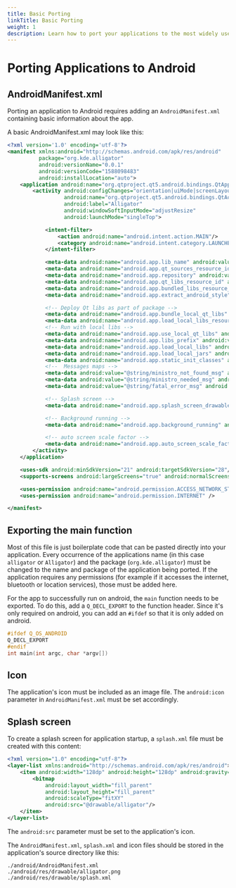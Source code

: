 ```yaml
---
title: Basic Porting
linkTitle: Basic Porting
weight: 1
description: Learn how to port your applications to the most widely used mobile platform
---
```


# Porting Applications to Android

## AndroidManifest.xml

Porting an application to Android requires adding an `AndroidManifest.xml` containing basic information about the app.

A basic AndroidManifest.xml may look like this:

```xml
<?xml version='1.0' encoding='utf-8'?>
<manifest xmlns:android="http://schemas.android.com/apk/res/android"
          package="org.kde.alligator"
          android:versionName="0.0.1"
          android:versionCode="1588098483"
          android:installLocation="auto">
    <application android:name="org.qtproject.qt5.android.bindings.QtApplication" android:label="Alligator" android:icon="@drawable/alligator">
        <activity android:configChanges="orientation|uiMode|screenLayout|screenSize|smallestScreenSize|layoutDirection|locale|fontScale|keyboard|keyboardHidden|navigation"
                  android:name="org.qtproject.qt5.android.bindings.QtActivity"
                  android:label="Alligator"
                  android:windowSoftInputMode="adjustResize"
                  android:launchMode="singleTop">

            <intent-filter>
                <action android:name="android.intent.action.MAIN"/>
                <category android:name="android.intent.category.LAUNCHER"/>
            </intent-filter>

            <meta-data android:name="android.app.lib_name" android:value="alligator"/>
            <meta-data android:name="android.app.qt_sources_resource_id" android:resource="@array/qt_sources"/>
            <meta-data android:name="android.app.repository" android:value="default"/>
            <meta-data android:name="android.app.qt_libs_resource_id" android:resource="@array/qt_libs"/>
            <meta-data android:name="android.app.bundled_libs_resource_id" android:resource="@array/bundled_libs"/>
            <meta-data android:name="android.app.extract_android_style" android:value="minimal"/>

            <!-- Deploy Qt libs as part of package -->
            <meta-data android:name="android.app.bundle_local_qt_libs" android:value="-- %%BUNDLE_LOCAL_QT_LIBS%% --"/>
            <meta-data android:name="android.app.load_local_libs_resource_id" android:resource="@array/load_local_libs"/>
            <!-- Run with local libs -->
            <meta-data android:name="android.app.use_local_qt_libs" android:value="-- %%USE_LOCAL_QT_LIBS%% --"/>
            <meta-data android:name="android.app.libs_prefix" android:value="/data/local/tmp/qt/"/>
            <meta-data android:name="android.app.load_local_libs" android:value="-- %%INSERT_LOCAL_LIBS%% --"/>
            <meta-data android:name="android.app.load_local_jars" android:value="-- %%INSERT_LOCAL_JARS%% --"/>
            <meta-data android:name="android.app.static_init_classes" android:value="-- %%INSERT_INIT_CLASSES%% --"/>
            <!--  Messages maps -->
            <meta-data android:value="@string/ministro_not_found_msg" android:name="android.app.ministro_not_found_msg"/>
            <meta-data android:value="@string/ministro_needed_msg" android:name="android.app.ministro_needed_msg"/>
            <meta-data android:value="@string/fatal_error_msg" android:name="android.app.fatal_error_msg"/>

            <!-- Splash screen -->
            <meta-data android:name="android.app.splash_screen_drawable" android:resource="@drawable/splash"/>

            <!-- Background running -->
            <meta-data android:name="android.app.background_running" android:value="false"/>

            <!-- auto screen scale factor -->
            <meta-data android:name="android.app.auto_screen_scale_factor" android:value="true"/>
        </activity>
    </application>

    <uses-sdk android:minSdkVersion="21" android:targetSdkVersion="28"/>
    <supports-screens android:largeScreens="true" android:normalScreens="true" android:anyDensity="true" android:smallScreens="true"/>

    <uses-permission android:name="android.permission.ACCESS_NETWORK_STATE" />
    <uses-permission android:name="android.permission.INTERNET" />

</manifest>
```

## Exporting the main function

Most of this file is just boilerplate code that can be pasted directly into your application. Every occurrence of the applications name (in this case `alligator` or `Alligator`) and the package (`org.kde.alligator`) must be changed to the name and package of the application being ported. If the application requires any permissions (for example if it accesses the internet, bluetooth or location services), those must be added here.

For the app to successfully run on android, the `main` function needs to be exported. To do this, add a `Q_DECL_EXPORT` to the function header. Since it's only required on android, you can add an `#ifdef` so that it is only added on android.

```cpp
#ifdef Q_OS_ANDROID
Q_DECL_EXPORT
#endif
int main(int argc, char *argv[])
```

## Icon

The application's icon must be included as an image file. The `android:icon` parameter in `AndroidManifest.xml` must be set accordingly.

## Splash screen

To create a splash screen for application startup, a `splash.xml` file must be created with this content:

```xml
<?xml version="1.0" encoding="utf-8"?>
<layer-list xmlns:android="http://schemas.android.com/apk/res/android">
    <item android:width="128dp" android:height="128dp" android:gravity="center">
        <bitmap
            android:layout_width="fill_parent"
            android:layout_height="fill_parent"
            android:scaleType="fitXY"
            android:src="@drawable/alligator"/>
    </item>
</layer-list>
```

The `android:src` parameter must be set to the application's icon.

The `AndroidManifest.xml`, `splash.xml` and icon files should be stored in the application's source directory like this:

```
./android/AndroidManifest.xml
./android/res/drawable/alligator.png
./android/res/drawable/splash.xml
```
